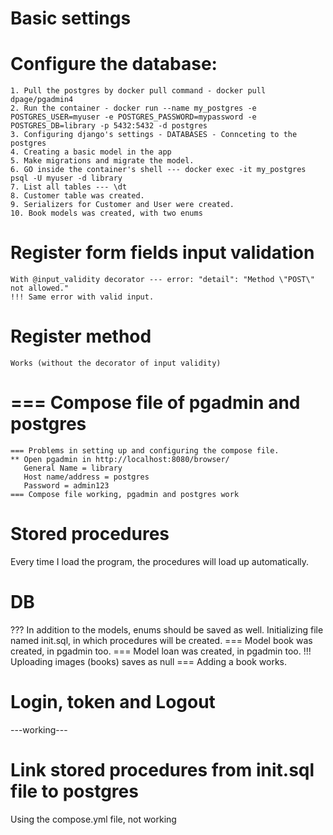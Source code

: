 # Basic settings
# Configure the database: 
    1. Pull the postgres by docker pull command - docker pull dpage/pgadmin4
    2. Run the container - docker run --name my_postgres -e POSTGRES_USER=myuser -e POSTGRES_PASSWORD=mypassword -e POSTGRES_DB=library -p 5432:5432 -d postgres
    3. Configuring django's settings - DATABASES - Connceting to the postgres
    4. Creating a basic model in the app
    5. Make migrations and migrate the model.
    6. GO inside the container's shell --- docker exec -it my_postgres psql -U myuser -d library 
    7. List all tables --- \dt
    8. Customer table was created.
    9. Serializers for Customer and User were created.
    10. Book models was created, with two enums

# Register form fields input validation
    With @input_validity decorator --- error: "detail": "Method \"POST\" not allowed."
    !!! Same error with valid input.
# Register method
    Works (without the decorator of input validity)
    
# === Compose file of pgadmin and postgres
    === Problems in setting up and configuring the compose file.
    ** Open pgadmin in http://localhost:8080/browser/
       General Name = library
       Host name/address = postgres
       Password = admin123
    === Compose file working, pgadmin and postgres work

# Stored procedures
Every time I load the program, the procedures will load up automatically.

# DB
??? In addition to the models, enums should be saved as well.
Initializing file named init.sql, in which procedures will be created.
=== Model book was created, in pgadmin too.
=== Model loan was created, in pgadmin too.
!!! Uploading images (books) saves as null
=== Adding a book works.

# Login, token and Logout
---working---

# Link stored procedures from init.sql file to postgres
Using the compose.yml file, not working
